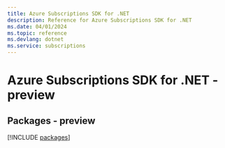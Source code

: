 ```yaml
---
title: Azure Subscriptions SDK for .NET
description: Reference for Azure Subscriptions SDK for .NET
ms.date: 04/01/2024
ms.topic: reference
ms.devlang: dotnet
ms.service: subscriptions
---
```

# Azure Subscriptions SDK for .NET - preview
## Packages - preview
[!INCLUDE [packages](subscriptions-index.md)]